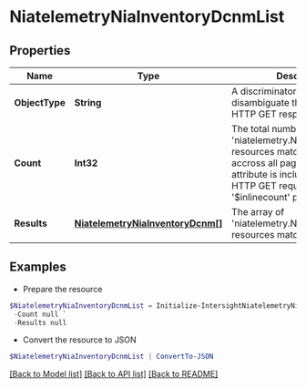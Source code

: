 # NiatelemetryNiaInventoryDcnmList
## Properties

Name | Type | Description | Notes
------------ | ------------- | ------------- | -------------
**ObjectType** | **String** | A discriminator value to disambiguate the schema of a HTTP GET response body. | 
**Count** | **Int32** | The total number of &#39;niatelemetry.NiaInventoryDcnm&#39; resources matching the request, accross all pages. The &#39;Count&#39; attribute is included when the HTTP GET request includes the &#39;$inlinecount&#39; parameter. | [optional] 
**Results** | [**NiatelemetryNiaInventoryDcnm[]**](NiatelemetryNiaInventoryDcnm.md) | The array of &#39;niatelemetry.NiaInventoryDcnm&#39; resources matching the request. | [optional] 

## Examples

- Prepare the resource
```powershell
$NiatelemetryNiaInventoryDcnmList = Initialize-IntersightNiatelemetryNiaInventoryDcnmList  -ObjectType null `
 -Count null `
 -Results null
```

- Convert the resource to JSON
```powershell
$NiatelemetryNiaInventoryDcnmList | ConvertTo-JSON
```

[[Back to Model list]](../README.md#documentation-for-models) [[Back to API list]](../README.md#documentation-for-api-endpoints) [[Back to README]](../README.md)

